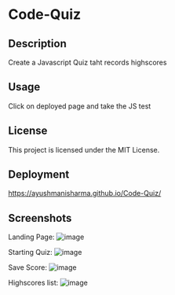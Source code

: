 # Code-Quiz

## Description

Create a Javascript Quiz taht records highscores

## Usage

Click on deployed page and take the JS test        

## License

This project is licensed under the MIT License.

## Deployment
https://ayushmanisharma.github.io/Code-Quiz/

## Screenshots

Landing Page:
![image](https://github.com/AyushManiSharma/Code-Quiz/assets/22526788/cb860d89-d6d9-4ec6-83a1-0c9d3e18c2ea)

Starting Quiz:
![image](https://github.com/AyushManiSharma/Code-Quiz/assets/22526788/46a9155f-ced9-4893-81c3-d0b14fee66da)

Save Score:
![image](https://github.com/AyushManiSharma/Code-Quiz/assets/22526788/51c84859-9a49-4ca3-af0a-c9170e2cb1f3)

Highscores list:
![image](https://github.com/AyushManiSharma/Code-Quiz/assets/22526788/55c7757e-cf8e-4069-9213-2662824304dc)
